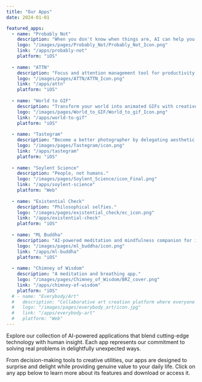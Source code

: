 ```yaml
---
title: "Our Apps"
date: 2024-01-01

featured_apps:
  - name: "Probably Not"
    description: "When you don't know when things are, AI can help you."
    logo: "/images/pages/Probably_Not/Probably_Not_Icon.png"
    link: "/apps/probably-not"
    platform: "iOS"
  
  - name: "ATTN"
    description: "Focus and attention management tool for productivity and mindfulness."
    logo: "/images/pages/ATTN/ATTN_Icon.png"
    link: "/apps/attn"
    platform: "iOS"
  
  - name: "World to GIF"
    description: "Transform your world into animated GIFs with creative filters and effects."
    logo: "/images/pages/World_to_GIF/World_to_gif_Icon.png"
    link: "/apps/world-to-gif"
    platform: "iOS"
  
  - name: "Tastegram"
    description: "Become a better photographer by delegating aesthetic judgement to AI"
    logo: "/images/pages/Tastegram/icon.png"
    link: "/apps/tastegram"
    platform: "iOS"
  
  - name: "Soylent Science"
    description: "People, not humans."
    logo: "/images/pages/Soylent_Science/icon_Final.png"
    link: "/apps/soylent-science"
    platform: "Web"
  
  - name: "Existential Check"
    description: "Philosophical selfies."
    logo: "/images/pages/existential_check/ec_icon.png"
    link: "/apps/existential-check"
    platform: "iOS"
  
  - name: "ML Buddha"
    description: "AI-powered meditation and mindfulness companion for inner peace."
    logo: "/images/pages/ml_buddha/icon.png"
    link: "/apps/ml-buddha"
    platform: "iOS"
  
  - name: "Chimney of Wisdom"
    description: "A meditation and breathing app."
    logo: "/images/pages/Chimney_of_Wisdom/BRZ_cover.png"
    link: "/apps/chimney-of-wisdom"
    platform: "iOS"
  # - name: "Everybody/Art"
  #   description: "Collaborative art creation platform where everyone contributes to collective masterpieces."
  #   logo: "/images/pages/everybody_art/icon.jpg"
  #   link: "/apps/everybody-art"
  #   platform: "Web"
---
```


Explore our collection of AI-powered applications that blend cutting-edge technology with human insight. Each app represents our commitment to solving real problems in delightfully unexpected ways.

From decision-making tools to creative utilities, our apps are designed to surprise and delight while providing genuine value to your daily life. Click on any app below to learn more about its features and download or access it.